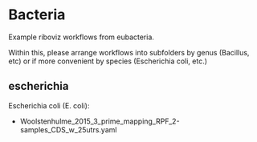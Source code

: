 # Bacteria

Example riboviz workflows from eubacteria.

Within this, please arrange workflows into subfolders by genus (Bacillus, etc) or if more convenient by species (Escherichia coli, etc.)

## escherichia
 
 Escherichia coli (E. coli):

* Woolstenhulme_2015_3_prime_mapping_RPF_2-samples_CDS_w_25utrs.yaml
